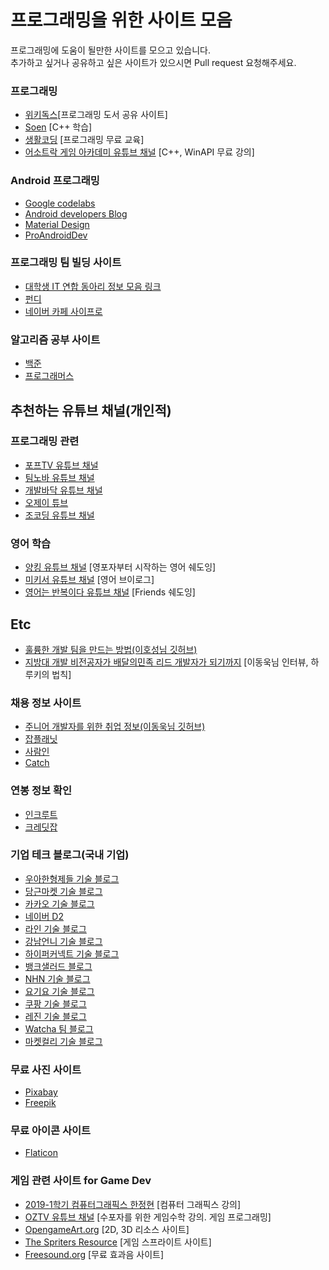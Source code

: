 # 프로그래밍을 위한 사이트 모음
프로그래밍에 도움이 될만한 사이트를 모으고 있습니다.  
추가하고 싶거나 공유하고 싶은 사이트가 있으시면 Pull request 요청해주세요.  

### 프로그래밍 ### 
- [위키독스](https://wikidocs.net/)[프로그래밍 도서 공유 사이트]
- [Soen](http://soen.kr/) [C++ 학습]
- [생활코딩](https://www.opentutorials.org/) [프로그래밍 무료 교육]
- [어소트락 게임 아카데미 유튜브 채널](https://www.youtube.com/c/AssortRockGameAcademy) [C++, WinAPI 무료 강의]

### Android 프로그래밍 ###
- [Google codelabs](https://codelabs.developers.google.com/)
- [Android developers Blog](https://android-developers.googleblog.com/)
- [Material Design](https://material.io/components?platform=android)
- [ProAndroidDev](https://proandroiddev.com/)  

### 프로그래밍 팀 빌딩 사이트 ###
- [대학생 IT 연합 동아리 정보 모음 링크](https://velog.io/@prayme/대학생-IT-연합-동아리-정보-모음-feat.-RUFree-주니어)
- [펀디](https://fun-d.site/)
- [네이버 카페 사이프로](https://cafe.naver.com/sidepro)

### 알고리즘 공부 사이트 ###
- [백준](https://www.acmicpc.net/)  
- [프로그래머스](https://programmers.co.kr/)  

## 추천하는 유튜브 채널(개인적)

### 프로그래밍 관련 ###
- [포프TV 유튜브 채널](https://www.youtube.com/c/PopeTV)
- [팀노바 유튜브 채널](https://www.youtube.com/channel/UCQIEU_pBV2wkn-gHg7RPvdQ)
- [개발바닥 유튜브 채널](https://www.youtube.com/channel/UCSEOUzkGNCT_29EU_vnBYjg)
- [오제이 튜브](https://www.youtube.com/c/%EC%98%A4%EC%A0%9C%EC%9D%B4%ED%8A%9C%EB%B8%8COJTube)
- [조코딩 유튜브 채널](https://www.youtube.com/channel/UCQNE2JmbasNYbjGAcuBiRRg)

### 영어 학습 ###
- [양킹 유튜브 채널](https://www.youtube.com/c/%EC%96%91%ED%82%B9YangKING) [영포자부터 시작하는 영어 쉐도잉]
- [미키서 유튜브 채널](https://www.youtube.com/c/MickeySeo) [영어 브이로그]
- [영어는 반복이다 유튜브 채널](https://www.youtube.com/channel/UCB4zJjFbldBB1A3K7gCJO1A) [Friends 쉐도잉]

## Etc
- [훌륭한 개발 팀을 만드는 방법(이호성님 깃허브)](https://github.com/leehosung/awesome-devteam)
- [지방대 개발 비전공자가 배달의민족 리드 개발자가 되기까지](https://www.youtube.com/watch?v=V9AGvwPmnZU&t=368s&ab_channel=eo) [이동욱님 인터뷰, 하루키의 법칙]

### 채용 정보 사이트 ###
- [주니어 개발자를 위한 취업 정보(이동욱님 깃허브)](https://github.com/jojoldu/junior-recruit-scheduler)
- [잡플래닛](https://www.jobplanet.co.kr/)  
- [사람인](https://www.saramin.co.kr/)
- [Catch](https://www.catch.co.kr/)

### 연봉 정보 확인 ###
- [인크루트](https://www.opensalary.com/)  
- [크레딧잡](https://kreditjob.com/)

### 기업 테크 블로그(국내 기업)
- [우아한형제들 기술 블로그](https://techblog.woowahan.com/)  
- [당근마켓 기술 블로그](https://medium.com/daangn)  
- [카카오 기술 블로그](https://tech.kakao.com/blog/)  
- [네이버 D2](https://d2.naver.com/home)  
- [라인 기술 블로그](https://engineering.linecorp.com/ko/blog/)  
- [강남언니 기술 블로그](https://blog.gangnamunni.com/blog/tech/)  
- [하이퍼커넥트 기술 블로그](https://hyperconnect.github.io/)  
- [뱅크샐러드 블로그](https://blog.banksalad.com/)  
- [NHN 기술 블로그](https://meetup.toast.com/)  
- [요기요 기술 블로그](https://medium.com/deliverytechkorea)  
- [쿠팡 기술 블로그](https://medium.com/coupang-engineering)  
- [레진 기술 블로그](https://tech.lezhin.com/)  
- [Watcha 팀 블로그](https://medium.com/watcha)  
- [마켓컬리 기술 블로그](https://helloworld.kurly.com/)  

### 무료 사진 사이트 ###  
- [Pixabay](https://pixabay.com/ko/)  
- [Freepik](https://www.freepik.com/)  

### 무료 아이콘 사이트 ###
- [Flaticon](https://www.flaticon.com/)  

### 게임 관련 사이트 for Game Dev ###
- [2019-1학기 컴퓨터그래픽스 한정현](https://www.youtube.com/channel/UCfyXTCv0QlZxG1S1rteGI7A) [컴퓨터 그래픽스 강의]
- [OZTV 유튜브 채널](https://www.youtube.com/c/OZTVjjang/) [수포자를 위한 게임수학 강의. 게임 프로그래밍]
- [OpengameArt.org](https://opengameart.org/) [2D, 3D 리소스 사이트]
- [The Spriters Resource](https://www.spriters-resource.com/) [게임 스프라이트 사이트]
- [Freesound.org](https://freesound.org/) [무료 효과음 사이트]



